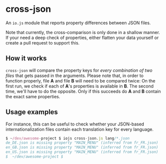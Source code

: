 # cross-json
An `io.js` module that reports property differences between JSON files.

Note that currently, the cross-comparison is only done in a shallow manner. If your need a deep check of properties, either flatten your data yourself or create a pull request to support this.

## How it works

`cross-json` will compare the property keys for *every combination of two files* that gets passed in the arguments. Please note that, in order to function properly, file **A** and file **B** will need to be compared twice: On the first run, we check if each of **A**'s properties is available in **B**. The second time, we'll have to do the opposite. Only if this succeeds do **A** and **B** contain the exact same properties.

## Usage examples

For instance, this can be useful to check whether your JSON-based internationalization files contain each translation key for every language.

```js
$ ~/dev/awesome-project $ iojs cross-json.js lang/*.json
de_DE.json is missing property "MAIN_MENU" (inferred from fr_FR.json)
en_GB.json is missing property "MAIN_MENU" (inferred from fr_FR.json)
en_US.json is missing property "MAIN_MENU" (inferred from fr_FR.json)
$  ~/dev/awesome-project $
```
